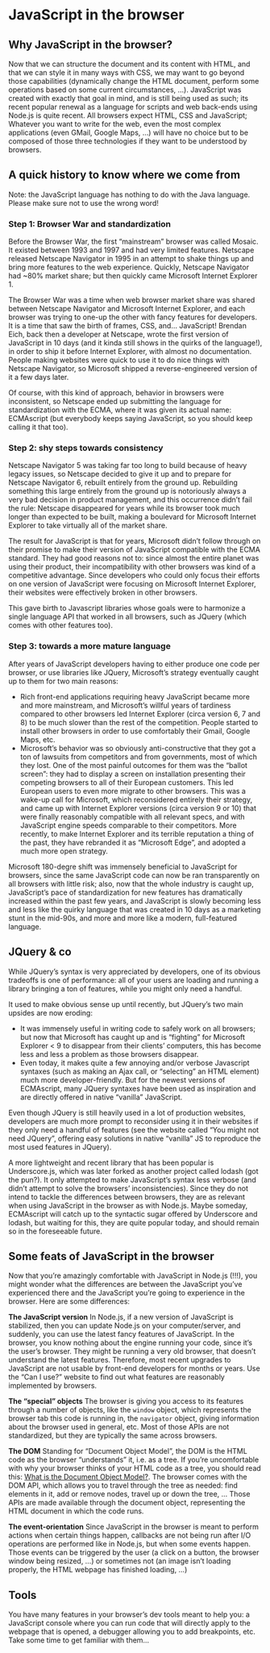 # JavaScript in the browser

## Why JavaScript in the browser?

Now that we can structure the document and its content with HTML, and that we can style it in many ways with CSS, we may want to go beyond those capabilities (dynamically change the HTML document, perform some operations based on some current circumstances, …). JavaScript was created with exactly that goal in mind, and is still being used as such; its recent popular renewal as a language for scripts and web back-ends using Node.js is quite recent. All browsers expect HTML, CSS and JavaScript; Whatever you want to write for the web, even the most complex applications (even GMail, Google Maps, …) will have no choice but to be composed of those three technologies if they want to be understood by browsers.

## A quick history to know where we come from

Note: the JavaScript language has nothing to do with the Java language. Please make sure not to use the wrong word!

### Step 1: Browser War and standardization

Before the Browser War, the first “mainstream” browser was called Mosaic. It existed between 1993 and 1997 and had very limited features. Netscape released Netscape Navigator in 1995 in an attempt to shake things up and bring more features to the web experience. Quickly, Netscape Navigator had ~80% market share; but then quickly came Microsoft Internet Explorer 1.

The Browser War was a time when web browser market share was shared between Netscape Navigator and Microsoft Internet Explorer, and each browser was trying to one-up the other with fancy features for developers. It is a time that saw the birth of frames, CSS, and… JavaScript! Brendan Eich, back then a developer at Netscape, wrote the first version of JavaScript in 10 days (and it kinda still shows in the quirks of the language!), in order to ship it before Internet Explorer, with almost no documentation. People making websites were quick to use it to do nice things with Netscape Navigator, so Microsoft shipped a reverse-engineered version of it a few days later.

Of course, with this kind of approach, behavior in browsers were inconsistent, so Netscape ended up submitting the language for standardization with the ECMA, where it was given its actual name: ECMAscript (but everybody keeps saying JavaScript, so you should keep calling it that too).

### Step 2: shy steps towards consistency

Netscape Navigator 5 was taking far too long to build because of heavy legacy issues, so Netscape decided to give it up and to prepare for Netscape Navigator 6, rebuilt entirely from the ground up. Rebuilding something this large entirely from the ground up is notoriously always a very bad decision in product management, and this occurrence didn’t fail the rule: Netscape disappeared for years while its browser took much longer than expected to be built, making a boulevard for Microsoft Internet Explorer to take virtually all of the market share.

The result for JavaScript is that for years, Microsoft didn’t follow through on their promise to make their version of JavaScript compatible with the ECMA standard. They had good reasons not to: since almost the entire planet was using their product, their incompatibility with other browsers was kind of a competitive advantage. Since developers who could only focus their efforts on one version of JavaScript were focusing on Microsoft Internet Explorer, their websites were effectively broken in other browsers.

This gave birth to Javascript libraries whose goals were to harmonize a single language API that worked in all browsers, such as JQuery (which comes with other features too).

### Step 3: towards a more mature language

After years of JavaScript developers having to either produce one code per browser, or use libraries like JQuery, Microsoft’s strategy eventually caught up to them for two main reasons:

- Rich front-end applications requiring heavy JavaScript became more and more mainstream, and Microsoft’s willful years of tardiness compared to other browsers led Internet Explorer (circa version 6, 7 and 8) to be much slower than the rest of the competition. People started to install other browsers in order to use comfortably their Gmail, Google Maps, etc.
- Microsoft’s behavior was so obviously anti-constructive that they got a ton of lawsuits from competitors and from governments, most of which they lost. One of the most painful outcomes for them was the “ballot screen”: they had to display a screen on installation presenting their competing browsers to all of their European customers. This led European users to even more migrate to other browsers. This was a wake-up call for Microsoft, which reconsidered entirely their strategy, and came up with Internet Explorer versions (circa version 9 or 10) that were finally reasonably compatible with all relevant specs, and with JavaScript engine speeds comparable to their competitors. More recently, to make Internet Explorer and its terrible reputation a thing of the past, they have rebranded it as “Microsoft Edge”, and adopted a much more open strategy.

Microsoft 180-degre shift was immensely beneficial to JavaScript for browsers, since the same JavaScript code can now be ran transparently on all browsers with little risk; also, now that the whole industry is caught up, JavaScript’s pace of standardization for new features has dramatically increased within the past few years, and JavaScript is slowly becoming less and less like the quirky language that was created in 10 days as a marketing stunt in the mid-90s, and more and more like a modern, full-featured language.

## JQuery & co

While JQuery’s syntax is very appreciated by developers, one of its obvious tradeoffs is one of performance: all of your users are loading and running a library bringing a ton of features, while you might only need a handful.

It used to make obvious sense up until recently, but JQuery’s two main upsides are now eroding:

- It was immensely useful in writing code to safely work on all browsers; but now that Microsoft has caught up and is “fighting” for Microsoft Explorer < 9 to disappear from their clients’ computers, this has become less and less a problem as those browsers disappear.
- Even today, it makes quite a few annoying and/or verbose Javascript syntaxes (such as making an Ajax call, or “selecting” an HTML element) much more developer-friendly. But for the newest versions of ECMAscript, many JQuery syntaxes have been used as inspiration and are directly offered in native “vanilla” JavaScript.

Even though JQuery is still heavily used in a lot of production websites, developers are much more prompt to reconsider using it in their websites if they only need a handful of features (see the website called “You might not need JQuery”, offering easy solutions in native “vanilla” JS to reproduce the most used features in JQuery).

A more lightweight and recent library that has been popular is Underscore.js, which was later forked as another project called lodash (got the pun?). It only attempted to make JavaScript’s syntax less verbose (and didn’t attempt to solve the browsers’ inconsistencies). Since they do not intend to tackle the differences between browsers, they are as relevant when using JavaScript in the browser as with Node.js. Maybe someday, ECMAscript will catch up to the syntactic sugar offered by Underscore and lodash, but waiting for this, they are quite popular today, and should remain so in the foreseeable future.

## Some feats of JavaScript in the browser

Now that you’re amazingly comfortable with JavaScript in Node.js (!!!), you might wonder what the differences are between the JavaScript you’ve experienced there and the JavaScript you’re going to experience in the browser. Here are some differences:

**The JavaScript version** In Node.js, if a new version of JavaScript is stabilized, then you can update Node.js on your computer/server, and suddenly, you can use the latest fancy features of JavaScript. In the browser, you know nothing about the engine running your code, since it’s the user’s browser. They might be running a very old browser, that doesn’t understand the latest features. Therefore, most recent upgrades to JavaScript are not usable by front-end developers for months or years. Use the “Can I use?” website to find out what features are reasonably implemented by browsers.

**The “special” objects** The browser is giving you access to its features through a number of objects, like the `window` object, which represents the browser tab this code is running in, the `navigator` object, giving information about the browser used in general, etc. Most of those APIs are not standardized, but they are typically the same across browsers.

**The DOM** Standing for “Document Object Model”, the DOM is the HTML code as the browser “understands” it, i.e. as a tree. If you’re uncomfortable with why your browser thinks of your HTML code as a tree, you should read this: [What is the Document Object Model?](https://www.w3.org/TR/DOM-Level-2-Core/introduction.html). The browser comes with the DOM API, which allows you to travel through the tree as needed: find elements in it, add or remove nodes, travel up or down the tree, … Those APIs are made available through the document object, representing the HTML document in which the code runs.

**The event-orientation** Since JavaScript in the browser is meant to perform actions when certain things happen, callbacks are not being run after I/O operations are performed like in Node.js, but when some events happen. Those events can be triggered by the user (a click on a button, the browser window being resized, …) or sometimes not (an image isn’t loading properly, the HTML webpage has finished loading, …)

## Tools

You have many features in your browser’s dev tools meant to help you: a JavaScript console where you can run code that will directly apply to the webpage that is opened, a debugger allowing you to add breakpoints, etc. Take some time to get familiar with them…
